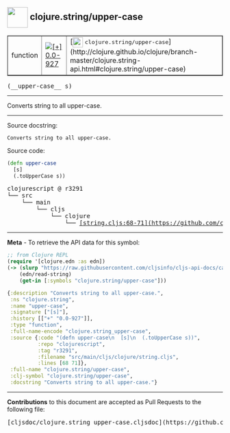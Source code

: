 ## <img width="48px" valign="middle" src="http://i.imgur.com/Hi20huC.png"> clojure.string/upper-case

 <table border="1">
<tr>

<td>function</td>
<td><a href="https://github.com/cljsinfo/cljs-api-docs/tree/0.0-927"><img valign="middle" alt="[+] 0.0-927" src="https://img.shields.io/badge/+-0.0--927-lightgrey.svg"></a> </td>
<td>
[<img height="24px" valign="middle" src="http://i.imgur.com/1GjPKvB.png"> <samp>clojure.string/upper-case</samp>](http://clojure.github.io/clojure/branch-master/clojure.string-api.html#clojure.string/upper-case)
</td>
</tr>
</table>

 <samp>
(__upper-case__ s)<br>
</samp>

---

Converts string to all upper-case.

---



Source docstring:

```
Converts string to all upper-case.
```

Source code:

```clj
(defn upper-case
  [s]
  (.toUpperCase s))
```

 <pre>
clojurescript @ r3291
└── src
    └── main
        └── cljs
            └── clojure
                └── <ins>[string.cljs:68-71](https://github.com/clojure/clojurescript/blob/r3291/src/main/cljs/clojure/string.cljs#L68-L71)</ins>
</pre>


---

__Meta__ - To retrieve the API data for this symbol:

```clj
;; from Clojure REPL
(require '[clojure.edn :as edn])
(-> (slurp "https://raw.githubusercontent.com/cljsinfo/cljs-api-docs/catalog/cljs-api.edn")
    (edn/read-string)
    (get-in [:symbols "clojure.string/upper-case"]))
```

```clj
{:description "Converts string to all upper-case.",
 :ns "clojure.string",
 :name "upper-case",
 :signature ["[s]"],
 :history [["+" "0.0-927"]],
 :type "function",
 :full-name-encode "clojure.string_upper-case",
 :source {:code "(defn upper-case\n  [s]\n  (.toUpperCase s))",
          :repo "clojurescript",
          :tag "r3291",
          :filename "src/main/cljs/clojure/string.cljs",
          :lines [68 71]},
 :full-name "clojure.string/upper-case",
 :clj-symbol "clojure.string/upper-case",
 :docstring "Converts string to all upper-case."}

```

---

__Contributions__ to this document are accepted as Pull Requests to the following file:

 <pre>
[cljsdoc/clojure.string_upper-case.cljsdoc](https://github.com/cljsinfo/cljs-api-docs/blob/master/cljsdoc/clojure.string_upper-case.cljsdoc)
</pre>

